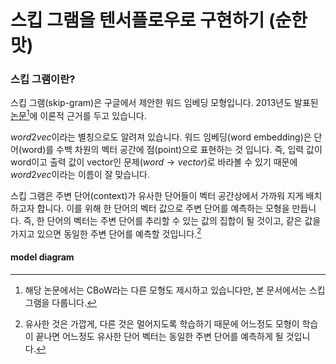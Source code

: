 # 스킵 그램을 텐서플로우로 구현하기 (순한맛)

### 스킵 그램이란?

스킵 그램(skip-gram)은 구글에서 제안한 워드 임베딩 모형입니다. 2013년도 발표된 [논문](https://arxiv.org/abs/1301.3781)[^1]에 이론적 근거를 두고 있습니다.

[^1]:해당 논문에서는 CBoW라는 다른 모형도 제시하고 있습니다만, 본 문서에서는 스킵 그램을 다룹니다.

$word2vec$이라는 별칭으로도 알려져 있습니다. 워드 임베딩(word embedding)은 단어(word)를 수백 차원의 벡터 공간에 점(point)으로 표현하는 것 입니다. 즉, 입력 값이 word이고 출력 값이 vector인 문제($word \rightarrow vector$)로 바라볼 수 있기 때문에 $word2vec$이라는 이름이 잘 맞습니다.

스킵 그램은 주변 단어(context)가 유사한 단어들이 벡터 공간상에서 가까워 지게 배치하고자 합니다. 이를 위해 한 단어의 벡터 값으로 주변 단어를 예측하는 모형을 만듭니다. 즉, 한 단어의 벡터는 주변 단어를 추리할 수 있는 값의 집합이 될 것이고, 같은 값을 가지고 있으면 동일한 주변 단어를 예측할 것입니다.[^2]

[^2]:유사한 것은 가깝게, 다른 것은 멀어지도록 학습하기 때문에 어느정도 모형이 학습이 끝나면 어느정도 유사한 단어 벡터는 동일한 주변 단어를 예측하게 될 것입니다.

#### model diagram

